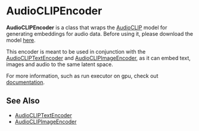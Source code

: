 # AudioCLIPEncoder

**AudioCLIPEncoder** is a class that wraps the [AudioCLIP](https://github.com/AndreyGuzhov/AudioCLIP) model for generating embeddings for audio data.
Before using it, please download the model [here](https://github.com/AndreyGuzhov/AudioCLIP/releases).

This encoder is meant to be used in conjunction with the [AudioCLIPTextEncoder](https://hub.jina.ai/executor/jfe8kovq) and [AudioCLIPImageEncoder](https://hub.jina.ai/executor/3atsazub), as it can embed text, images and audio to the same latent space.

For more information, such as run executor on gpu, check out [documentation](https://docs.jina.ai/tutorials/gpu-executor/).

## See Also
- [AudioCLIPTextEncoder](https://hub.jina.ai/executor/jfe8kovq)
- [AudioCLIPImageEncoder](https://hub.jina.ai/executor/3atsazub)


<!-- version=v0.4 -->
